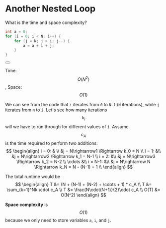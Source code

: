 # Another Nested Loop

What is the time and space complexity?

```C++
int a = 0;
for (i = 0; i < N; i++) {
    for (j = N; j > i; j--) {
        a = a + i + j;
    }
}
```

<button class="section" target="solution" show="Show solution" hide="Hide solution"></button>

<!--sec data-title="Solution" data-id="solution" data-show=false ces-->
Time: $$O(N^2)$$, Space: $$O(1)$$

We can see from the code that `i` iterates from `0` to `N-1` (`N` iterations), while `j` iterates from `N` to `i`. Let's see how many iterations $$k_i$$ will we have to run through for different values of `i`. Assume $$c_A$$ is the time required to perform two additions:
$$
\begin{align}
i = 0: & \\
&j = N\rightarrow1 \Rightarrow k_0 = N \\
i = 1: &\\
&j = N\rightarrow2 \Rightarrow k_1 = N-1 \\
i = 2: &\\
&j = N\rightarrow3 \Rightarrow k_2 = N-2 \\
\cdots &\\
i = N-1: &\\
&j = N\rightarrow N \Rightarrow k_N = N - (N-1) = 1 \\
\end{align}
$$

The total runtime would be 
$$
\begin{align}
T &= (N + (N-1) + (N-2) + \cdots + 1) * c_A \\
T &= \sum_{k=1}^Nk \cdot c_A \\
T &= \frac{N\cdot(N+1)}{2}\cdot c_A \\
O(T) &= O(N^2)
\end{align}
$$

**Space complexity** is $$O(1)$$ because we only need to store variables `a`, `i`, and `j`.
<!--endsec-->
